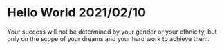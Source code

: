 # Hello World 2021/02/10

Your success will not be determined by your gender or your ethnicity, but only on the scope of your dreams and your hard work to achieve them.
